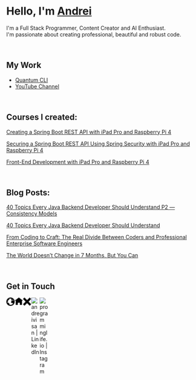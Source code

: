 # Hello, I'm [Andrei](https://github.com/andreivisan)

I'm a Full Stack Programmer, Content Creator and AI Enthusiast.
<br />
I'm passionate about creating professional, beautiful and robust code.

<br />


## My Work

- [Quantum CLI](https://github.com/andreivisan/quantum_cli)
- [YouTube Channel](https://www.youtube.com/c/programminglifeio)

<br />


## Courses I created:

[Creating a Spring Boot REST API with iPad Pro and Raspberry Pi 4 ](https://link.springer.com/video/10.1007/978-1-4842-8060-7)

[Securing a Spring Boot REST API Using Spring Security with iPad Pro and Raspberry Pi 4](https://link.springer.com/video/10.1007/978-1-4842-8059-1)

[Front-End Development with iPad Pro and Raspberry Pi 4 ](https://link.springer.com/video/10.1007/978-1-4842-8061-4)

<br />


## Blog Posts:

[40 Topics Every Java Backend Developer Should Understand P2 — Consistency Models](https://real-programminglife.medium.com/40-topics-every-java-backend-developer-should-understand-p2-consistency-models-4c7c740c1365)

[40 Topics Every Java Backend Developer Should Understand](https://real-programminglife.medium.com/40-topics-every-java-backend-developer-should-understand-ffbbf70b802e)

[From Coding to Craft: The Real Divide Between Coders and Professional Enterprise Software Engineers](https://medium.com/@real-programminglife/from-coding-to-craft-the-real-divide-between-coders-and-professional-enterprise-software-engineers-a493a06115b4)

[The World Doesn’t Change in 7 Months, But You Can](https://medium.com/@real-programminglife/the-world-doesnt-change-in-7-months-but-you-can-20505d46d6fc)

<br />


## Get in Touch
[<img align="left" alt="programminglife.io" width="22px" src="https://raw.githubusercontent.com/iconic/open-iconic/master/svg/globe.svg" />][business]
[<img align="left" alt="programminglife.io" width="22px" src="https://raw.githubusercontent.com/iconic/open-iconic/master/svg/home.svg" />][website]
[<img align="left" alt="programminglife.io" width="22px" src="https://raw.githubusercontent.com/iconic/open-iconic/master/svg/x.svg" />][X]
[<img align="left" alt="andreivisan | LinkedIn" width="22px" src="https://cdn.jsdelivr.net/npm/simple-icons@v3/icons/linkedin.svg" />][linkedin]
[<img align="left" alt="programminglife.io | Instagram" width="22px" src="https://cdn.jsdelivr.net/npm/simple-icons@v3/icons/instagram.svg" />][instagram]

[business]: https://programminglife.io
[website]: https://andreivisan.dev
[X]: https://x.com/andreivisan
[instagram]: https://instagram.com/programminglife.io
[linkedin]: https://linkedin.com/in/andreivisan
